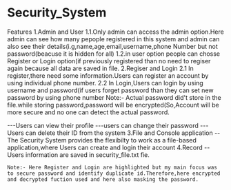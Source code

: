 ﻿# Security_System
 Features
 1.Admin and User
    1.1.Only admin can access the admin option.Here admin can see how many pepople registered in this system and admin can also see their details(i.g,name,age,email,username,phone Number but not password(beacuse it is hidden for all)
    1.2.in user option people can chosse Register or Login option(if previously registered than no need to regiser again because all data are saved in file.
 2.Regiser and Login
    2.1 In register,there need some information.Users can register an account by using individual phone number.
    2.2 In Login,Users can login by using username and password(if users forget password than they can set new password by using phone number
 Note:- Actual password did't store in the file.while storing password,password will be encrypted(So,Account will be more secure and no one can detect the actual password.
 
 ---Users can view their profile
 ---users can change their password
 ---Users can delete their ID from the system
 3.File and Console application
  --The Security System provides the flexibilty to work as a file-based application,where Users can create and login their account
  4.Record
    --Users information are saved in security_file.txt fie.
    
    Note:- Here Register and Login are highlighted but my main focus was to secure password and identify duplicate id.Therefore,here encrypted and decrypted fuction used and here also masking the password.

